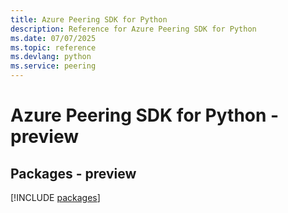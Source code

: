 ```yaml
---
title: Azure Peering SDK for Python
description: Reference for Azure Peering SDK for Python
ms.date: 07/07/2025
ms.topic: reference
ms.devlang: python
ms.service: peering
---
```

# Azure Peering SDK for Python - preview
## Packages - preview
[!INCLUDE [packages](peering-index.md)]